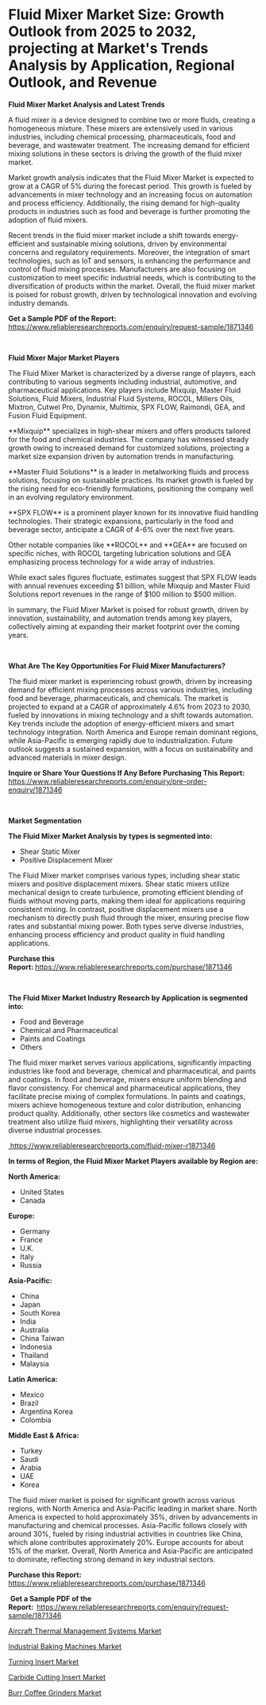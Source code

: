 <p><h1>Fluid Mixer Market Size: Growth Outlook from 2025 to 2032, projecting at Market's Trends Analysis by Application, Regional Outlook, and Revenue</h1></p><p><strong>Fluid Mixer Market Analysis and Latest Trends</strong></p>
<p><p>A fluid mixer is a device designed to combine two or more fluids, creating a homogeneous mixture. These mixers are extensively used in various industries, including chemical processing, pharmaceuticals, food and beverage, and wastewater treatment. The increasing demand for efficient mixing solutions in these sectors is driving the growth of the fluid mixer market.</p><p>Market growth analysis indicates that the Fluid Mixer Market is expected to grow at a CAGR of 5% during the forecast period. This growth is fueled by advancements in mixer technology and an increasing focus on automation and process efficiency. Additionally, the rising demand for high-quality products in industries such as food and beverage is further promoting the adoption of fluid mixers.</p><p>Recent trends in the fluid mixer market include a shift towards energy-efficient and sustainable mixing solutions, driven by environmental concerns and regulatory requirements. Moreover, the integration of smart technologies, such as IoT and sensors, is enhancing the performance and control of fluid mixing processes. Manufacturers are also focusing on customization to meet specific industrial needs, which is contributing to the diversification of products within the market. Overall, the fluid mixer market is poised for robust growth, driven by technological innovation and evolving industry demands.</p></p>
<p><strong>Get a Sample PDF of the Report:&nbsp;</strong> <a href="https://www.reliableresearchreports.com/enquiry/request-sample/1871346?utm_campaign=28&utm_medium=2&utm_source=Github&utm_content=ia&utm_term=23022025&utm_id=fluid-mixer">https://www.reliableresearchreports.com/enquiry/request-sample/1871346</a></p>
<p>&nbsp;</p>
<p><strong>Fluid Mixer Major Market Players</strong></p>
<p><p>The Fluid Mixer Market is characterized by a diverse range of players, each contributing to various segments including industrial, automotive, and pharmaceutical applications. Key players include Mixquip, Master Fluid Solutions, Fluid Mixers, Industrial Fluid Systems, ROCOL, Millers Oils, Mixtron, Cutwel Pro, Dynamix, Multimix, SPX FLOW, Raimondi, GEA, and Fusion Fluid Equipment.</p><p>**Mixquip** specializes in high-shear mixers and offers products tailored for the food and chemical industries. The company has witnessed steady growth owing to increased demand for customized solutions, projecting a market size expansion driven by automation trends in manufacturing.</p><p>**Master Fluid Solutions** is a leader in metalworking fluids and process solutions, focusing on sustainable practices. Its market growth is fueled by the rising need for eco-friendly formulations, positioning the company well in an evolving regulatory environment.</p><p>**SPX FLOW** is a prominent player known for its innovative fluid handling technologies. Their strategic expansions, particularly in the food and beverage sector, anticipate a CAGR of 4-6% over the next five years. </p><p>Other notable companies like **ROCOL** and **GEA** are focused on specific niches, with ROCOL targeting lubrication solutions and GEA emphasizing process technology for a wide array of industries. </p><p>While exact sales figures fluctuate, estimates suggest that SPX FLOW leads with annual revenues exceeding $1 billion, while Mixquip and Master Fluid Solutions report revenues in the range of $100 million to $500 million.</p><p>In summary, the Fluid Mixer Market is poised for robust growth, driven by innovation, sustainability, and automation trends among key players, collectively aiming at expanding their market footprint over the coming years.</p></p>
<p>&nbsp;</p>
<p><strong>What Are The Key Opportunities For Fluid Mixer Manufacturers?</strong></p>
<p><p>The fluid mixer market is experiencing robust growth, driven by increasing demand for efficient mixing processes across various industries, including food and beverage, pharmaceuticals, and chemicals. The market is projected to expand at a CAGR of approximately 4.6% from 2023 to 2030, fueled by innovations in mixing technology and a shift towards automation. Key trends include the adoption of energy-efficient mixers and smart technology integration. North America and Europe remain dominant regions, while Asia-Pacific is emerging rapidly due to industrialization. Future outlook suggests a sustained expansion, with a focus on sustainability and advanced materials in mixer design.</p></p>
<p><strong>Inquire or Share Your Questions If Any Before Purchasing This Report:</strong> <a href="https://www.reliableresearchreports.com/enquiry/pre-order-enquiry/1871346?utm_campaign=28&utm_medium=2&utm_source=Github&utm_content=ia&utm_term=23022025&utm_id=fluid-mixer">https://www.reliableresearchreports.com/enquiry/pre-order-enquiry/1871346</a></p>
<p>&nbsp;</p>
<p><strong>Market Segmentation</strong></p>
<p><strong>The Fluid Mixer Market Analysis by types is segmented into:</strong></p>
<p><ul><li>Shear Static Mixer</li><li>Positive Displacement Mixer</li></ul></p>
<p><p>The Fluid Mixer market comprises various types, including shear static mixers and positive displacement mixers. Shear static mixers utilize mechanical design to create turbulence, promoting efficient blending of fluids without moving parts, making them ideal for applications requiring consistent mixing. In contrast, positive displacement mixers use a mechanism to directly push fluid through the mixer, ensuring precise flow rates and substantial mixing power. Both types serve diverse industries, enhancing process efficiency and product quality in fluid handling applications.</p></p>
<p><strong>Purchase this Report:&nbsp;</strong><a href="https://www.reliableresearchreports.com/purchase/1871346?utm_campaign=28&utm_medium=2&utm_source=Github&utm_content=ia&utm_term=23022025&utm_id=fluid-mixer">https://www.reliableresearchreports.com/purchase/1871346</a></p>
<p>&nbsp;</p>
<p><strong>The Fluid Mixer Market Industry Research by Application is segmented into:</strong></p>
<p><ul><li>Food and Beverage</li><li>Chemical and Pharmaceutical</li><li>Paints and Coatings</li><li>Others</li></ul></p>
<p><p>The fluid mixer market serves various applications, significantly impacting industries like food and beverage, chemical and pharmaceutical, and paints and coatings. In food and beverage, mixers ensure uniform blending and flavor consistency. For chemical and pharmaceutical applications, they facilitate precise mixing of complex formulations. In paints and coatings, mixers achieve homogeneous texture and color distribution, enhancing product quality. Additionally, other sectors like cosmetics and wastewater treatment also utilize fluid mixers, highlighting their versatility across diverse industrial processes.</p></p>
<p><a href="https://www.reliableresearchreports.com/fluid-mixer-r1871346?utm_campaign=28&utm_medium=2&utm_source=Github&utm_content=ia&utm_term=23022025&utm_id=fluid-mixer">&nbsp;https://www.reliableresearchreports.com/fluid-mixer-r1871346</a></p>
<p><strong>In terms of Region, the Fluid Mixer Market Players available by Region are:</strong></p>
<p>
    <p> <strong> North America: </strong>
        <ul>
            <li>United States</li>
            <li>Canada</li>
        </ul>
        </p> 
    <p> <strong> Europe: </strong>
        <ul>
            <li>Germany</li>
            <li>France</li>
            <li>U.K.</li>
            <li>Italy</li>
            <li>Russia</li>
        </ul>
        </p> 
    <p> <strong> Asia-Pacific: </strong>
        <ul>
            <li>China</li>
            <li>Japan</li>
            <li>South Korea</li>
            <li>India</li>
            <li>Australia</li>
            <li>China Taiwan</li>
            <li>Indonesia</li>
            <li>Thailand</li>
            <li>Malaysia</li>
        </ul>
        </p> 
    <p> <strong> Latin America: </strong>
        <ul>
            <li>Mexico</li>
            <li>Brazil</li>
            <li>Argentina Korea</li>
            <li>Colombia</li>
        </ul>
        </p> 
    <p> <strong> Middle East & Africa: </strong>
        <ul>
            <li>Turkey</li>
            <li>Saudi</li>
            <li>Arabia</li>
            <li>UAE</li>
            <li>Korea</li>
        </ul>
    </p>
    </p>
<p><p>The fluid mixer market is poised for significant growth across various regions, with North America and Asia-Pacific leading in market share. North America is expected to hold approximately 35%, driven by advancements in manufacturing and chemical processes. Asia-Pacific follows closely with around 30%, fueled by rising industrial activities in countries like China, which alone contributes approximately 20%. Europe accounts for about 15% of the market. Overall, North America and Asia-Pacific are anticipated to dominate, reflecting strong demand in key industrial sectors.</p></p>
<p><strong>Purchase this Report: </strong><a href="https://www.reliableresearchreports.com/purchase/1871346?utm_campaign=28&utm_medium=2&utm_source=Github&utm_content=ia&utm_term=23022025&utm_id=fluid-mixer">https://www.reliableresearchreports.com/purchase/1871346</a></p>
<p>&nbsp;<strong>Get a Sample PDF of the Report:&nbsp;&nbsp;</strong><a href="https://www.reliableresearchreports.com/enquiry/request-sample/1871346?utm_campaign=28&utm_medium=2&utm_source=Github&utm_content=ia&utm_term=23022025&utm_id=fluid-mixer">https://www.reliableresearchreports.com/enquiry/request-sample/1871346</a></p>
<p><strong></strong></p>
<p><p><a href="https://github.com/hunanuzmez/Market-Research-Report-List-1/blob/main/aircraft-thermal-management-systems-market.md?utm_campaign=28&utm_medium=2&utm_source=Github&utm_content=ia&utm_term=23022025&utm_id=fluid-mixer">Aircraft Thermal Management Systems Market</a></p><p><a href="https://github.com/krulicfidura/Market-Research-Report-List-1/blob/main/industrial-baking-machines-market.md?utm_campaign=28&utm_medium=2&utm_source=Github&utm_content=ia&utm_term=23022025&utm_id=fluid-mixer">Industrial Baking Machines Market</a></p><p><a href="https://github.com/vassihucz/Market-Research-Report-List-1/blob/main/turning-insert-market.md?utm_campaign=28&utm_medium=2&utm_source=Github&utm_content=ia&utm_term=23022025&utm_id=fluid-mixer">Turning Insert Market</a></p><p><a href="https://github.com/denbelnmer50/Market-Research-Report-List-1/blob/main/carbide-cutting-insert-market.md?utm_campaign=28&utm_medium=2&utm_source=Github&utm_content=ia&utm_term=23022025&utm_id=fluid-mixer">Carbide Cutting Insert Market</a></p><p><a href="https://github.com/shewlisapsai/Market-Research-Report-List-1/blob/main/burr-coffee-grinders-market.md?utm_campaign=28&utm_medium=2&utm_source=Github&utm_content=ia&utm_term=23022025&utm_id=fluid-mixer">Burr Coffee Grinders Market</a></p></p>
